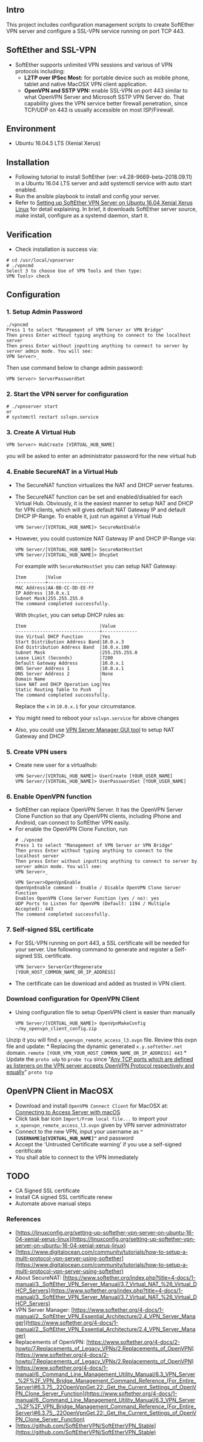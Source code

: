 ## Intro
This project includes configuration management scripts to create SoftEther VPN server and configure a SSL-VPN service running on port TCP 443.

## SoftEther and SSL-VPN
- SoftEther supports unlimited VPN sessions and various of VPN protocols including:
    - <b>L2TP over IPSec Most:</b> for portable device such as mobile phone, tablet and native MacOSX VPN client application.
    - <b>OpenVPN and SSTP VPN:</b> enable SSL-VPN on port 443 similar to what OpenVPN Server and Microsoft SSTP VPN Server do. That capability gives the VPN service better firewall penetration, since TCP/UDP on 443 is usually accessible on most ISP/Firewall.

## Environment
- Ubuntu 16.04.5 LTS (Xenial Xerus)

## Installation
- Following tutorial to install SoftEther (ver: v4.28-9669-beta-2018.09.11) in a Ubuntu 16.04 LTS server and add systemctl service with auto start enabled.
- Run the ansible playbook to install and config your server.
- Refer to [Setting up SoftEther VPN Server on Ubuntu 16.04 Xenial Xerus Linux](https://linuxconfig.org/setting-up-softether-vpn-server-on-ubuntu-16-04-xenial-xerus-linux) for detail explaining. In brief, it downloads SoftEther server source, make install, configure as a systemd daemon, start it.

## Verification
- Check installation is success via:
```
# cd /usr/local/vpnserver
# ./vpncmd
Select 3 to choose Use of VPN Tools and then type:
VPN Tools> check
```

## Configuration
### 1. Setup Admin Password
```
./vpncmd
Press 1 to select "Management of VPN Server or VPN Bridge"
Then press Enter without typing anything to connect to the localhost server
Then press Enter without inputting anything to connect to server by server admin mode. You will see:
VPN Server>_
```
Then use command below to change admin password:
```
VPN Server> ServerPasswordSet
```

### 2. Start the VPN server for configuration
```
# ./vpnserver start
or
# systemctl restart sslvpn.service
```


### 3. Create A Virtual Hub
```
VPN Server> HubCreate [VIRTUAL_HUB_NAME]
```
you will be asked to enter an administrator password for the new virtual hub

### 4. Enable SecureNAT in a Virtual Hub
- The SecureNAT function virtualizes the NAT and DHCP server features. 
- The SecureNAT function can be set and enabled/disabled for each Virtual Hub. Obviously, it is the easiest manner to setup NAT and DHCP for VPN clients, which will gives default NAT Gateway IP and default DHCP IP-Range. To enable it, just run against a Virtual Hub
    ```
    VPN Server/[VIRTUAL_HUB_NAME]> SecureNatEnable 
    ```
    

- However, you could customize NAT Gateway IP and DHCP IP-Range via:
    ```
    VPN Server/[VIRTUAL_HUB_NAME]> SecureNatHostSet
    VPN Server/[VIRTUAL_HUB_NAME]> DhcpSet
    ```
    For example with `SecureNatHostSet` you can setup NAT Gateway:
    ```
    Item       |Value
    -----------+-----------------
    MAC Address|AA-BB-CC-DD-EE-FF
    IP Address |10.0.x.1
    Subnet Mask|255.255.255.0
    The command completed successfully.
    ```
    With `DhcpSet`, you can setup DHCP rules as:
    ```
    Item                           |Value
    -------------------------------+-------------
    Use Virtual DHCP Function      |Yes
    Start Distribution Address Band|10.0.x.3
    End Distribution Address Band  |10.0.x.100
    Subnet Mask                    |255.255.255.0
    Lease Limit (Seconds)          |7200
    Default Gateway Address        |10.0.x.1
    DNS Server Address 1           |10.0.x.1
    DNS Server Address 2           |None
    Domain Name                    |
    Save NAT and DHCP Operation Log|Yes
    Static Routing Table to Push   |
    The command completed successfully.
    ```
    Replace the `x` in `10.0.x.1` for your circumstance.

- You might need to reboot your `sslvpn.service` for above changes
- Also, you could use [VPN Server Manager GUI tool](https://www.softether.org/4-docs/1-manual/2._SoftEther_VPN_Essential_Architecture/2.4_VPN_Server_Manager) to setup NAT Gateway and DHCP

### 5. Create VPN users
- Create new user for a virtualhub:

    ```
    VPN Server/[VIRTUAL_HUB_NAME]> UserCreate [YOUR_USER_NAME]
    VPN Server/[VIRTUAL_HUB_NAME]> UserPasswordSet [YOUR_USER_NAME]
    ```

### 6. Enable OpenVPN function
- SoftEther can replace OpenVPN Server. It has the OpenVPN Server Clone Function so that any OpenVPN clients, including iPhone and Android, can connect to SoftEther VPN easily.
- For enable the OpenVPN Clone Function, run
    ```
    # ./vpncmd
    Press 1 to select "Management of VPN Server or VPN Bridge"
    Then press Enter without typing anything to connect to the localhost server
    Then press Enter without inputting anything to connect to server by server admin mode. You will see:
    VPN Server>_

    VPN Server>OpenVpnEnable
    OpenVpnEnable command - Enable / Disable OpenVPN Clone Server Function
    Enables OpenVPN Clone Server Function (yes / no): yes
    UDP Ports to Listen for OpenVPN (Default: 1194 / Multiple Accepted): 443
    The command completed successfully.
    ```

### 7. Self-signed SSL certificate
- For SSL-VPN running on port 443, a SSL certificate will be needed for your server. Use following command to generate and register a Self-signed SSL certificate.
    ```
    VPN Server> ServerCertRegenerate [YOUR_HOST_COMMON_NAME_OR_IP_ADDRESS]
    ```

- The certificate can be download and added as trusted in VPN client.

### Download configuration for OpenVPN Client
- Using configuration file to setup OpenVPN client is easier than manually

    ```
    VPN Server/[VIRTUAL_HUB_NAME]> OpenVpnMakeConfig ~/my_openvpn_client_config.zip
    ```
Unzip it you will find `x_openvpn_remote_access_l3.ovpn` file. Review this ovpn file and update: 
    * Replacing the dynamic generated `x.y.softether.net` domain.
    ```
    remote [YOUR_VPN_YOUR_HOST_COMMON_NAME_OR_IP_ADDRESS] 443
    ```
    * Update the `proto udp` to `probe tcp` since "[Any TCP ports which are defined as listeners on the VPN server accepts OpenVPN Protocol respectively and equally](https://www.vpnusers.com/viewtopic.php?t=5638)"
    ```
    proto tcp
    ```


## OpenVPN Client in MacOSX
- Download and install `OpenVPN Connect Client` for MacOSX at: [Connecting to Access Server with macOS](https://openvpn.net/vpn-server-resources/connecting-to-access-server-with-macos/)
- Click task bar icon `Import/From local file...` to import your `x_openvpn_remote_access_l3.ovpn` given by VPN server administrator
- Connect to the new VPN, input your username as <b>`"[USERNAME]@[VIRTUAL_HUB_NAME]"`</b> and password
- Accept the 'Untrusted Certificate warning' if you use a self-signed ceritificate
- You shall able to connect to the VPN immediately


## TODO
- CA Signed SSL certificate
- Install CA signed SSL certificate renew 
- Automate above manual steps


### References
- [https://linuxconfig.org/setting-up-softether-vpn-server-on-ubuntu-16-04-xenial-xerus-linux](https://linuxconfig.org/setting-up-softether-vpn-server-on-ubuntu-16-04-xenial-xerus-linux)
- [https://www.digitalocean.com/community/tutorials/how-to-setup-a-multi-protocol-vpn-server-using-softether](https://www.digitalocean.com/community/tutorials/how-to-setup-a-multi-protocol-vpn-server-using-softether)
- About SecureNAT: [https://www.softether.org/index.php?title=4-docs/1-manual/3._SoftEther_VPN_Server_Manual/3.7_Virtual_NAT_%26_Virtual_DHCP_Servers](https://www.softether.org/index.php?title=4-docs/1-manual/3._SoftEther_VPN_Server_Manual/3.7_Virtual_NAT_%26_Virtual_DHCP_Servers)
- VPN Server Manager: [https://www.softether.org/4-docs/1-manual/2._SoftEther_VPN_Essential_Architecture/2.4_VPN_Server_Manager](https://www.softether.org/4-docs/1-manual/2._SoftEther_VPN_Essential_Architecture/2.4_VPN_Server_Manager)
- Replacements of OpenVPN: [https://www.softether.org/4-docs/2-howto/7.Replacements_of_Legacy_VPNs/2.Replacements_of_OpenVPN](https://www.softether.org/4-docs/2-howto/7.Replacements_of_Legacy_VPNs/2.Replacements_of_OpenVPN)
- [https://www.softether.org/4-docs/1-manual/6._Command_Line_Management_Utility_Manual/6.3_VPN_Server_%2F%2F_VPN_Bridge_Management_Command_Reference_(For_Entire_Server)#6.3.75_.22OpenVpnGet.22:_Get_the_Current_Settings_of_OpenVPN_Clone_Server_Function](https://www.softether.org/4-docs/1-manual/6._Command_Line_Management_Utility_Manual/6.3_VPN_Server_%2F%2F_VPN_Bridge_Management_Command_Reference_(For_Entire_Server)#6.3.75_.22OpenVpnGet.22:_Get_the_Current_Settings_of_OpenVPN_Clone_Server_Function)
- [https://github.com/SoftEtherVPN/SoftEtherVPN_Stable](https://github.com/SoftEtherVPN/SoftEtherVPN_Stable)

